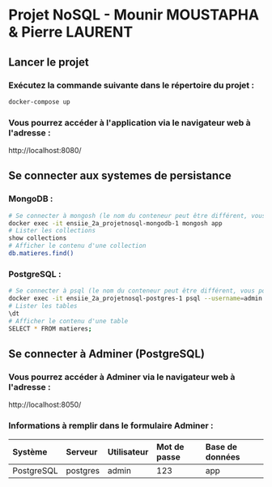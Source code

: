 # Projet NoSQL - Mounir MOUSTAPHA & Pierre LAURENT

## Lancer le projet

### Exécutez la commande suivante dans le répertoire du projet :

```bash
docker-compose up
```

### Vous pourrez accéder à l'application via le navigateur web à l'adresse :

http://localhost:8080/

## Se connecter aux systemes de persistance

### MongoDB :

```bash
# Se connecter à mongosh (le nom du conteneur peut être différent, vous pouvez le vérifier avec : docker ps)
docker exec -it ensiie_2a_projetnosql-mongodb-1 mongosh app
# Lister les collections
show collections
# Afficher le contenu d'une collection
db.matieres.find()
```

### PostgreSQL :

```bash
# Se connecter à psql (le nom du conteneur peut être différent, vous pouvez le vérifier avec : docker ps)
docker exec -it ensiie_2a_projetnosql-postgres-1 psql --username=admin app
# Lister les tables 
\dt
# Afficher le contenu d'une table
SELECT * FROM matieres;
```

## Se connecter à Adminer (PostgreSQL)

### Vous pourrez accéder à Adminer via le navigateur web à l'adresse :

http://localhost:8050/

### Informations à remplir dans le formulaire Adminer :

| Système       | Serveur       | Utilisateur   | Mot de passe	| Base de données |
| :------------ | :------------ | :------------ | :------------ | :------------ |
| PostgreSQL    | postgres      | admin         | 123           | app           |